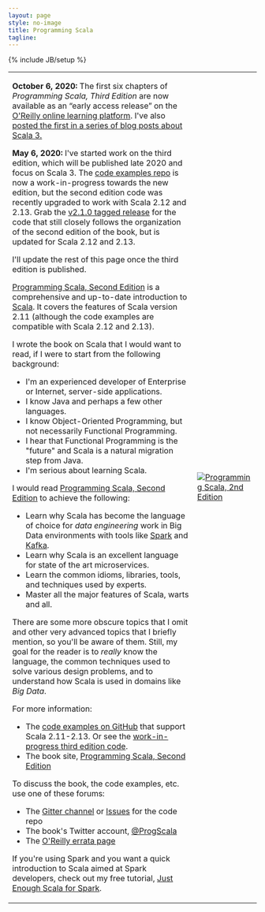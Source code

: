 ```yaml
---
layout: page
style: no-image
title: Programming Scala
tagline:
---
```

{% include JB/setup %}

<table>
<tr>
<td>

<p><b>October 6, 2020:</b> The first six chapters of <em>Programming Scala, Third Edition</em> are now available as an &ldquo;early access release&rdquo; on the <a href="https://www.oreilly.com/library/view/programming-scala-3rd/9781492077886/">O'Reilly online learning platform</a>. I've also <a href="https://medium.com/@deanwampler">posted the first in a series of blog posts about Scala 3.</a></p>

<p><b>May 6, 2020:</b> I've started work on the third edition, which will be published late 2020 and focus on Scala 3. The <a href="https://github.com/deanwampler/programming-scala-book-code-examples" target="code">code examples repo</a> is now a work-in-progress towards the new edition, but the second edition code was recently upgraded to work with Scala 2.12 and 2.13. Grab the <a href="https://github.com/deanwampler/programming-scala-book-code-examples/releases/tag/2.1.0">v2.1.0 tagged release</a> for the code that still closely follows the organization of the second edition of the book, but is updated for Scala 2.12 and 2.13.</p>

<p>I'll update the rest of this page once the third edition is published.</p>

<p><a href="https://shop.oreilly.com/product/0636920033073.do" target="book">Programming Scala, Second Edition</a> is a comprehensive and up-to-date introduction to <a href="https://scala-lang.org" target="scala">Scala</a>. It covers the features of Scala version 2.11 (although the code examples are compatible with Scala 2.12 and 2.13).</p>

<p>I wrote the book on Scala that I would want to read, if I were to start from the following background:
<ul>
<li>I'm an experienced developer of Enterprise or Internet, server-side applications.</li>
<li>I know Java and perhaps a few other languages.</li>
<li>I know Object-Oriented Programming, but not necessarily Functional Programming.</li>
<li>I hear that Functional Programming is the "future" and Scala is a natural migration step from Java.</li>
<li>I'm serious about learning Scala.</li>
</ul>
</p>
<p>I would read <a href="https://shop.oreilly.com/product/0636920033073.do" target="book">Programming Scala, Second Edition</a> to achieve the following:
<ul>
<li>Learn why Scala has become the language of choice for <em>data engineering</em> work in Big Data environments with tools like <a href="https://spark.apache.org" target="spark">Spark</a> and <a href="https://kafka.apache.org" target="kafka">Kafka</a>.</li>
<li>Learn why Scala is an excellent language for state of the art microservices.</li>
<li>Learn the common idioms, libraries, tools, and techniques used by experts.</li>
<li>Master all the major features of Scala, warts and all.</li>
</ul>
</p>

<p>There are some more obscure topics that I omit and other very advanced topics that I briefly mention, so you'll be aware of them. Still, my goal for the reader is to <em>really</em> know the language, the common techniques used to solve various design problems, and to understand how Scala is used in domains like <em>Big Data</em>.</p>

<p>For more information:</p>
<ul>
  <li>The <a href="https://github.com/deanwampler/programming-scala-book-code-examples/releases/tag/2.1.0" target="code">code examples on GitHub</a> that support Scala 2.11-2.13. Or see the <a href="https://github.com/deanwampler/programming-scala-book-code-examples/">work-in-progress third edition code</a>.</li>
  <li>The book site, <a href="https://shop.oreilly.com/product/0636920033073.do" target="book">Programming Scala, Second Edition</a></li>
</ul>

<p>To discuss the book, the code examples, etc. use one of these forums:</p>
<ul>
  <li>The <a href="https://gitter.im/deanwampler/programming-scala-book-code-examples" target="github">Gitter channel</a> or <a href="https://github.com/deanwampler/programming-scala-book-code-examples/issues" target="github">Issues</a> for the code repo</li>
  <li>The book's Twitter account, <a href="https://twitter.com/ProgScala" target="twitter">@ProgScala</a></li>
  <li>The <a href="https://oreilly.com/catalog/errata.csp?isbn=0636920033073" target="oreilly">O'Reilly errata page</a></li>
</ul>

<p>If you're using Spark and you want a quick introduction to Scala aimed at Spark developers, check out my free tutorial, <a href="https://github.com/deanwampler/JustEnoughScalaForSpark" target="jess">Just Enough Scala for Spark</a>.</p>
</td>

<td class="prog-scala-cover-cell"><a href="https://shop.oreilly.com/product/0636920033073.do"><img src="/assets/images/prog_scala_2ed_comp-quarter_size.jpg" alt="Programming Scala, 2nd Edition"/></a></td>
</tr>
</table>
